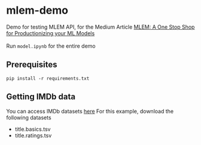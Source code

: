 # mlem-demo
Demo for testing MLEM API, for the Medium Article [MLEM: A One Stop Shop for Productionizing your ML Models](https://medium.com/@ee.shetty/mlem-a-one-stop-shop-for-productionizing-your-ml-models-90855c331405)
<br><br>Run `model.ipynb` for the entire demo

## Prerequisites
```
pip install -r requirements.txt
```

## Getting IMDb data
You can access IMDb datasets [here](https://datasets.imdbws.com/)
For this example, download the following datasets
- title.basics.tsv
- title.ratings.tsv
